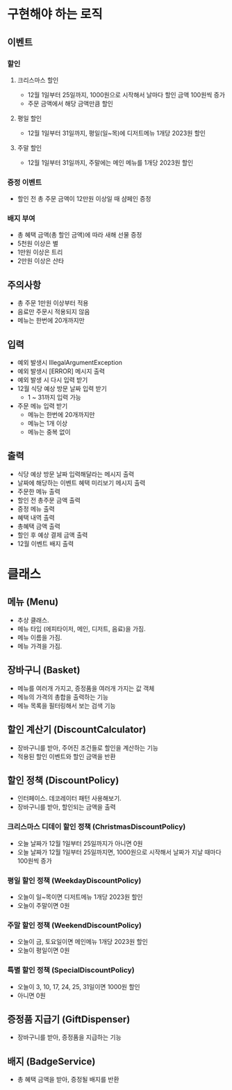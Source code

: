 # 구현해야 하는 로직

## 이벤트

### 할인

1. 크리스마스 할인
    - 12월 1일부터 25일까지, 1000원으로 시작해서 날마다 할인 금액 100원씩 증가
    - 주문 금액에서 해당 금액만큼 할인

2. 평일 할인
    - 12월 1일부터 31일까지, 평일(일~목)에 디저트메뉴 1개당 2023원 할인

3. 주말 할인
    - 12월 1일부터 31일까지, 주말에는 메인 메뉴를 1개당 2023원 할인

### 증정 이벤트

- 할인 전 총 주문 금액이 12만원 이상일 때 샴페인 증정

### 배지 부여

- 총 혜택 금액(총 할인 금액)에 따라 새해 선물 증정
- 5천원 이상은 별
- 1만원 이상은 트리
- 2만원 이상은 산타

## 주의사항

- 총 주문 1만원 이상부터 적용
- 음료만 주문시 적용되지 않음
- 메뉴는 한번에 20개까지만

## 입력

- 예외 발생시 IllegalArgumentException
- 예외 발생시 [ERROR] 메시지 출력
- 예외 발생 시 다시 입력 받기
- 12월 식당 예상 방문 날짜 입력 받기
    - 1 ~ 31까지 입력 가능
- 주문 메뉴 입력 받기
    - 메뉴는 한번에 20개까지만
    - 메뉴는 1개 이상
    - 메뉴는 중복 없이

## 출력

- 식당 예상 방문 날짜 입력해달라는 메시지 출력
- 날짜에 해당하는 이벤트 혜택 미리보기 메시지 출력
- 주문한 메뉴 출력
- 할인 전 총주문 금액 출력
- 증정 메뉴 출력
- 혜택 내역 출력
- 총혜택 금액 출력
- 할인 후 예상 결제 금액 출력
- 12월 이벤트 배지 출력

# 클래스

## 메뉴 (Menu)

- 추상 클래스.
- 메뉴 타입 (에피타이저, 메인, 디저트, 음료)을 가짐.
- 메뉴 이름을 가짐.
- 메뉴 가격을 가짐.

## 장바구니 (Basket)

- 메뉴를 여러개 가지고, 증정품을 여러개 가지는 값 객체
- 메뉴의 가격의 총합을 출력하는 기능
- 메뉴 목록을 필터링해서 보는 검색 기능

## 할인 계산기 (DiscountCalculator)

- 장바구니를 받아, 주어진 조건들로 할인을 계산하는 기능
- 적용된 할인 이벤트와 할인 금액을 반환

## 할인 정책 (DiscountPolicy)

- 인터페이스. 데코레이터 패턴 사용해보기.
- 장바구니를 받아, 할인되는 금액을 출력

### 크리스마스 디데이 할인 정책 (ChristmasDiscountPolicy)

- 오늘 날짜가 12월 1일부터 25일까지가 아니면 0원
- 오늘 날짜가 12월 1일부터 25일까지면, 1000원으로 시작해서 날짜가 지날 때마다 100원씩 증가

### 평일 할인 정책 (WeekdayDiscountPolicy)
- 오늘이 일~목이면 디저트메뉴 1개당 2023원 할인
- 오늘이 주말이면 0원

### 주말 할인 정책 (WeekendDiscountPolicy)
- 오늘이 금, 토요일이면 메인메뉴 1개당 2023원 할인
- 오늘이 평일이면 0원

### 특별 할인 정책 (SpecialDiscountPolicy)
- 오늘이 3, 10, 17, 24, 25, 31일이면 1000원 할인
- 아니면 0원

## 증정품 지급기 (GiftDispenser)
- 장바구니를 받아, 증정품을 지급하는 기능

## 배지 (BadgeService)
- 총 혜택 금액을 받아, 증정될 배지를 반환